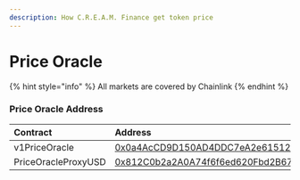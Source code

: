 ```yaml
---
description: How C.R.E.A.M. Finance get token price
---
```


# Price Oracle

{% hint style="info" %}
All markets are covered by Chainlink
{% endhint %}

### Price Oracle Address

| Contract | Address |
| :--- | :--- |
| v1PriceOracle | [0x0a4AcCD9D150AD4DDC7eA2e6151243CE668Bf2f5](https://polygonscan.com/address/0x0a4AcCD9D150AD4DDC7eA2e6151243CE668Bf2f5) |
| PriceOracleProxyUSD | [0x812C0b2a2A0A74f6f6ed620Fbd2B67Fec7DB2190](https://polygonscan.com/address/0x812C0b2a2A0A74f6f6ed620Fbd2B67Fec7DB2190) |




